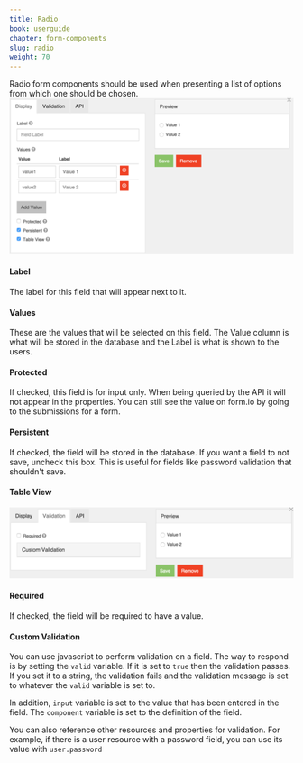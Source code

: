 ```yaml
---
title: Radio
book: userguide
chapter: form-components
slug: radio
weight: 70
---
```

Radio form components should be used when presenting a list of options from which one should be chosen.
<img src="/assets/img/radio-display.png">
<h4>Label</h4>
<p>The label for this field that will appear next to it.</p>
<h4>Values</h4>
<p>These are the values that will be selected on this field. The Value column is what will be stored in the database and the Label is what is shown to the users.</p>
<h4>Protected</h4>
<p>If checked, this field is for input only. When being queried by the API it will not appear in the properties. You can still see the value on form.io by going to the submissions for a form.</p>
<h4>Persistent</h4>
<p>If checked, the field will be stored in the database. If you want a field to not save, uncheck this box. This is useful for fields like password validation that shouldn't save.</p>
<h4>Table View</h4>
<img src="/assets/img/radio-validation.png">
<h4>Required</h4>
<p>If checked, the field will be required to have a value.</p>
<h4>Custom Validation</h4>
<p>You can use javascript to perform validation on a field. The way to respond is by setting the <code>valid</code> variable. If it is set to <code>true</code> then the validation passes. If you set it to a string, the validation fails and the validation message is set to whatever the <code>valid</code> variable is set to.</p>
<p>In addition, <code>input</code> variable is set to the value that has been entered in the field. The <code>component</code> variable is set to the definition of the field.</p>
<p>You can also reference other resources and properties for validation. For example, if there is a user resource with a password field, you can use its value with <code>user.password</code></p>
